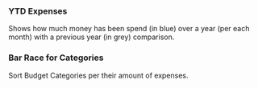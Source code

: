 ### YTD Expenses

Shows how much money has been spend (in blue) over a year (per each month) with a previous year 
(in grey) comparison.

### Bar Race for Categories

Sort Budget Categories per their amount of expenses.
